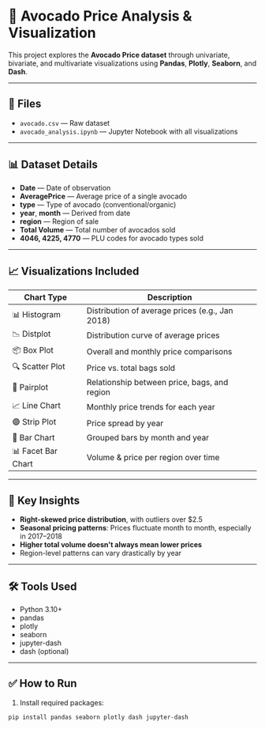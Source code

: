 # 🥑 Avocado Price Analysis & Visualization

This project explores the **Avocado Price dataset** through univariate, bivariate, and multivariate visualizations using **Pandas**, **Plotly**, **Seaborn**, and **Dash**.

---

## 📁 Files

- `avocado.csv` — Raw dataset
- `avocado_analysis.ipynb` — Jupyter Notebook with all visualizations
---

## 📊 Dataset Details

- **Date** — Date of observation  
- **AveragePrice** — Average price of a single avocado  
- **type** — Type of avocado (conventional/organic)  
- **year**, **month** — Derived from date  
- **region** — Region of sale  
- **Total Volume** — Total number of avocados sold  
- **4046, 4225, 4770** — PLU codes for avocado types sold  

---

## 📈 Visualizations Included

| Chart Type      | Description |
|------------------|-------------|
| 📊 Histogram       | Distribution of average prices (e.g., Jan 2018) |
| 📉 Distplot        | Distribution curve of average prices |
| 📦 Box Plot        | Overall and monthly price comparisons |
| 🔍 Scatter Plot    | Price vs. total bags sold |
| 📌 Pairplot        | Relationship between price, bags, and region |
| 📈 Line Chart      | Monthly price trends for each year |
| 🟣 Strip Plot      | Price spread by year |
| 🧱 Bar Chart       | Grouped bars by month and year |
| 📊 Facet Bar Chart | Volume & price per region over time |

---

## 🧠 Key Insights

- **Right-skewed price distribution**, with outliers over \$2.5
- **Seasonal pricing patterns**: Prices fluctuate month to month, especially in 2017–2018
- **Higher total volume doesn't always mean lower prices**
- Region-level patterns can vary drastically by year

---

## 🛠 Tools Used

- Python 3.10+
- pandas
- plotly
- seaborn
- jupyter-dash
- dash (optional)

---

## ✅ How to Run

1. Install required packages:
```bash
pip install pandas seaborn plotly dash jupyter-dash

